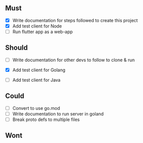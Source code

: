 ## Must
- [x] Write documentation for steps followed to create this project
- [x] Add test client for Node
- [ ] Run flutter app as a web-app

## Should
- [ ] Write documentation for other devs to follow to clone & run
- [x] Add test client for Golang
- [ ] Add test client for Java


## Could
- [ ] Convert to use go.mod
- [ ] Write documentation to run server in goland
- [ ] Break proto defs to multiple files

## Wont
